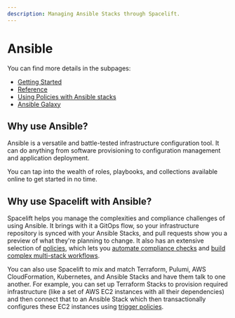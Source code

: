 ```yaml
---
description: Managing Ansible Stacks through Spacelift.
---
```


# Ansible

You can find more details in the subpages:

- [Getting Started](getting-started.md)
- [Reference](reference.md)
- [Using Policies with Ansible stacks](policies.md)
- [Ansible Galaxy](ansible-galaxy.md)

## Why use Ansible?

Ansible is a versatile and battle-tested infrastructure configuration tool. It can do anything from software provisioning to configuration management and application deployment.

You can tap into the wealth of roles, playbooks, and collections available online to get started in no time.

## Why use Spacelift with Ansible?

Spacelift helps you manage the complexities and compliance challenges of using Ansible. It brings with it a GitOps flow, so your infrastructure repository is synced with your Ansible Stacks, and pull requests show you a preview of what they're planning to change. It also has an extensive selection of [policies](../../concepts/policy/README.md), which lets you [automate compliance checks](../../concepts/policy/terraform-plan-policy.md) and [build complex multi-stack workflows](../../concepts/policy/trigger-policy.md).

You can also use Spacelift to mix and match Terraform, Pulumi, AWS CloudFormation, Kubernetes, and Ansible Stacks and have them talk to one another. For example, you can set up Terraform Stacks to provision required infrastructure (like a set of AWS EC2 instances with all their dependencies) and then connect that to an Ansible Stack which then transactionally configures these EC2 instances using [trigger policies](../../concepts/policy/trigger-policy.md).
